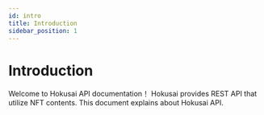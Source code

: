 ```yaml
---
id: intro
title: Introduction
sidebar_position: 1
---
```


# Introduction

Welcome to Hokusai API documentation！
Hokusai provides REST API that utilize NFT contents.
This document explains about Hokusai API.
